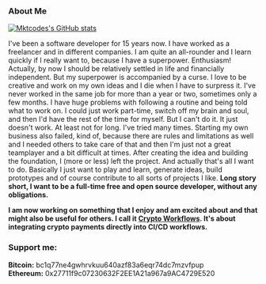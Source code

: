 ### About Me

[![Mktcodes's GitHub stats](https://github-readme-stats.vercel.app/api?username=mktcode&show_icons=true)](https://github.com/anuraghazra/github-readme-stats)

I've been a software developer for 15 years now. I have worked as a freelancer and in different companies. I am quite an all-rounder and I learn quickly if I really want to, because I have a superpower. Enthusiasm! Actually, by now I should be relatively settled in life and financially independent. But my superpower is accompanied by a curse. I love to be creative and work on my own ideas and I die when I have to surpress it. I've never worked in the same job for more than a year or two, sometimes only a few months. I have huge problems with following a routine and being told what to work on. I could just work part-time, switch off my brain and soul, and then I'd have the rest of the time for myself. But I can't do it. It just doesn't work. At least not for long. I've tried many times. Starting my own business also failed, kind of, because there are rules and limitations as well and I needed others to take care of that and then I'm just not a great teamplayer and a bit difficult at times. After creating the idea and building the foundation, I (more or less) left the project. And actually that's all I want to do. Basically I just want to play and learn, generate ideas, build prototypes and of course contribute to all sorts of projects I like. **Long story short, I want to be a full-time free and open source developer, without any obligations.**

**I am now working on something that I enjoy and am excited about and that might also be useful for others. I call it [Crypto Workflows](https://crypto-workflows.github.io). It's about integrating crypto payments directly into CI/CD workflows.**

### Support me:
**Bitcoin:** bc1q77ne4gwhrvkuu640azf83a6eqr74dc7mzvfpup<br>
**Ethereum:** 0x27711f9c07230632F2EE1A21a967a9AC4729E520
